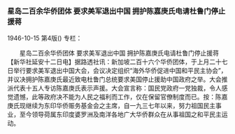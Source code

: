 ### 星岛二百余华侨团体  要求美军退出中国  拥护陈嘉庚氏电请杜鲁门停止援蒋

1946-10-15
第4版()
专栏：

　　星岛二百余华侨团体
    要求美军退出中国
    拥护陈嘉庚氏电请杜鲁门停止援蒋
    【新华社延安十二日电】据路透社讯：新加坡二百十六个华侨团体，于上月二十七日举行要求美军退出中国大会，会议决定组织“海外华侨促进中国和平民主协会”，并议决拥护陈嘉庚氏最近致电杜鲁门总统要求美国停止援助中国政府之举。大会推派代表十五人专访陈嘉庚氏表示声援。大会宣言称：国民党政府一党独裁，令人感觉遗憾，此等政府决不能为人民之福利而工作，仅在保留官僚制度而已。按：陈嘉庚氏现继续为东印华侨赈务基金会之主席，自一九三七年以来，努力祖国民主事业，至今领导荷属东印度婆罗洲及南洋各地广大华侨群众在从事祖国之和平民主运动。
